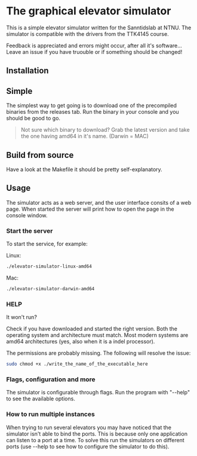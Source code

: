 # The graphical elevator simulator

This is a simple elevator simulator written for the Sanntidslab at NTNU.
The simulator is compatible with the drivers from the TTK4145 course.

Feedback is appreciated and errors might occur, after all it's software...
Leave an issue if you have truouble or if something should be changed!

## Installation

## Simple

The simplest way to get going is to download one of the precompiled binaries from the releases tab.
Run the binary in your console and you should be good to go.

> Not sure which binary to download? Grab the latest version and take the one having amd64 in it's name. (Darwin = MAC)

## Build from source

Have a look at the Makefile it should be pretty self-explanatory.

## Usage

The simulator acts as a web server, and the user interface consits of a web page.
When started the server will print how to open the page in the console window.

### Start the server

To start the service, for example:

Linux:

```bash
./elevator-simulator-linux-amd64
```

Mac:

```bash
./elevator-simulator-darwin-amd64
```

### HELP

It won't run?

Check if you have downloaded and started the right version. Both the operating system and architecture must match.
Most modern systems are amd64 architectures (yes, also when it is a indel processor).

The permissions are probably missing. The following will resolve the issue:

```bash
sudo chmod +x ./write_the_name_of_the_executable_here
```

### Flags, configuration and more

The simulator is configurable through flags. Run the program with "--help" to see the available options.

### How to run multiple instances

When trying to run several elevators you may have noticed that the simulator isn't able to bind the ports.
This is because only one application can listen to a port at a time. To solve this run the simulators on different ports (use --help to see how to configure the simulator to do this).